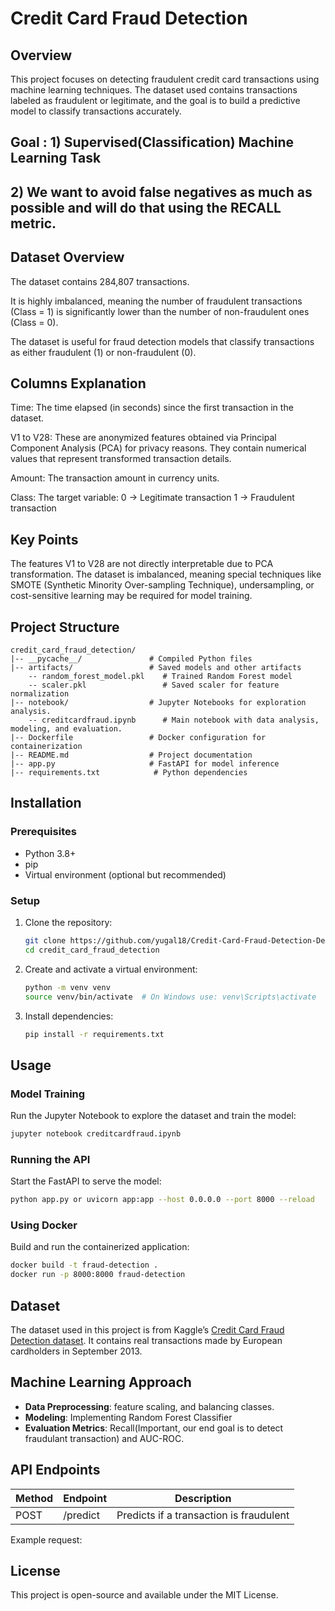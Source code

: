 # Credit Card Fraud Detection

## Overview
This project focuses on detecting fraudulent credit card transactions using machine learning techniques. The dataset used contains transactions labeled as fraudulent or legitimate, and the goal is to build a predictive model to classify transactions accurately.


## Goal : 1) Supervised(Classification) Machine Learning Task

## 2) We want to avoid false negatives as much as possible and will do that using the RECALL metric.

## Dataset Overview
The dataset contains 284,807 transactions.

It is highly imbalanced, meaning the number of fraudulent transactions (Class = 1) is significantly lower than the number of non-fraudulent ones (Class = 0).

The dataset is useful for fraud detection models that classify transactions as either fraudulent (1) or non-fraudulent (0).

## Columns Explanation

Time: The time elapsed (in seconds) since the first transaction in the dataset.

V1 to V28: These are anonymized features obtained via Principal Component Analysis (PCA) for privacy reasons. They contain numerical values that represent transformed transaction details.

Amount: The transaction amount in currency units.

Class: The target variable: 0 → Legitimate transaction 1 → Fraudulent transaction

## Key Points

The features V1 to V28 are not directly interpretable due to PCA transformation. The dataset is imbalanced, meaning special techniques like SMOTE (Synthetic Minority Over-sampling Technique), undersampling, or cost-sensitive learning may be required for model training.

## Project Structure
```
credit_card_fraud_detection/
|-- __pycache__/               # Compiled Python files
|-- artifacts/                 # Saved models and other artifacts
    -- random_forest_model.pkl    # Trained Random Forest model
    -- scaler.pkl                 # Saved scaler for feature normalization
|-- notebook/                  # Jupyter Notebooks for exploration analysis.
    -- creditcardfraud.ipynb      # Main notebook with data analysis, modeling, and evaluation.
|-- Dockerfile                 # Docker configuration for containerization
|-- README.md                  # Project documentation
|-- app.py                     # FastAPI for model inference 
|-- requirements.txt            # Python dependencies
```

## Installation
### Prerequisites
- Python 3.8+
- pip
- Virtual environment (optional but recommended)

### Setup
1. Clone the repository:
   ```sh
   git clone https://github.com/yugal18/Credit-Card-Fraud-Detection-Deployment.git
   cd credit_card_fraud_detection
   ```
2. Create and activate a virtual environment:
   ```sh
   python -m venv venv
   source venv/bin/activate  # On Windows use: venv\Scripts\activate
   ```
3. Install dependencies:
   ```sh
   pip install -r requirements.txt
   ```

## Usage
### Model Training
Run the Jupyter Notebook to explore the dataset and train the model:
```sh
jupyter notebook creditcardfraud.ipynb
```

### Running the API
Start the FastAPI to serve the model:
```sh
python app.py or uvicorn app:app --host 0.0.0.0 --port 8000 --reload
```

### Using Docker
Build and run the containerized application:
```sh
docker build -t fraud-detection .
docker run -p 8000:8000 fraud-detection
```

## Dataset
The dataset used in this project is from Kaggle’s [Credit Card Fraud Detection dataset](https://www.kaggle.com/mlg-ulb/creditcardfraud). It contains real transactions made by European cardholders in September 2013.

## Machine Learning Approach
- **Data Preprocessing**: feature scaling, and balancing classes.
- **Modeling**: Implementing Random Forest Classifier
- **Evaluation Metrics**: Recall(Important, our end goal is to detect fraudulant transaction) and AUC-ROC.

## API Endpoints
| Method | Endpoint   | Description |
|--------|-----------|-------------|
| POST   | /predict  | Predicts if a transaction is fraudulent |

Example request:


## License
This project is open-source and available under the MIT License.


